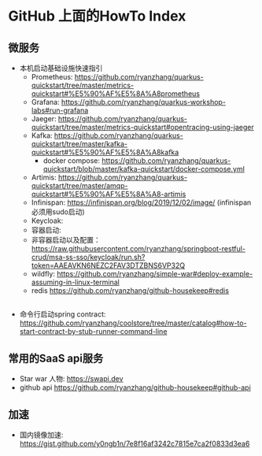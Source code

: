 # GitHub 上面的HowTo Index
## 微服务
* 本机启动基础设施快速指引
  * Prometheus: https://github.com/ryanzhang/quarkus-quickstart/tree/master/metrics-quickstart#%E5%90%AF%E5%8A%A8prometheus
  * Grafana: https://github.com/ryanzhang/quarkus-workshop-labs#run-grafana 
  * Jaeger: https://github.com/ryanzhang/quarkus-quickstart/tree/master/metrics-quickstart#opentracing-using-jaeger
  * Kafka: https://github.com/ryanzhang/quarkus-quickstart/tree/master/kafka-quickstart#%E5%90%AF%E5%8A%A8kafka
    * docker compose: https://github.com/ryanzhang/quarkus-quickstart/blob/master/kafka-quickstart/docker-compose.yml
  * Artimis: https://github.com/ryanzhang/quarkus-quickstart/tree/master/amqp-quickstart#%E5%90%AF%E5%8A%A8-artimis
  * Infinispan: https://infinispan.org/blog/2019/12/02/image/ (infinispan必须用sudo启动)
  * Keycloak:  
   * 容器启动: 
   * 非容器启动以及配置： https://raw.githubusercontent.com/ryanzhang/springboot-restful-crud/msa-ss-sso/keycloak/run.sh?token=AAEAVKN6NEZC2FAV3DTZBNS6VP32Q
  * wildfly: https://github.com/ryanzhang/simple-war#deploy-example-assuming-in-linux-terminal
  * redis https://github.com/ryanzhang/github-housekeep#redis
  
##
* 命令行启动spring contract: https://github.com/ryanzhang/coolstore/tree/master/catalog#how-to-start-contract-by-stub-runner-command-line

## 常用的SaaS api服务
 * Star war 人物: https://swapi.dev
 * github api https://github.com/ryanzhang/github-housekeep#github-api
 
## 加速
 * 国内镜像加速: https://gist.github.com/y0ngb1n/7e8f16af3242c7815e7ca2f0833d3ea6
  

